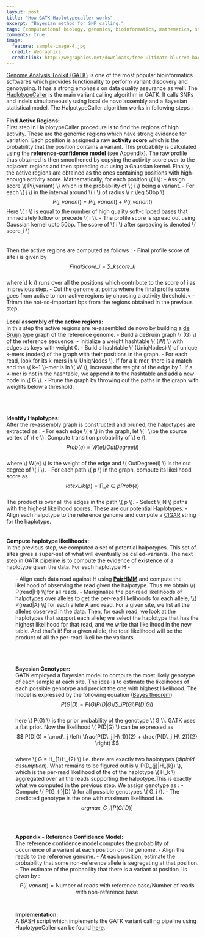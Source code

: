 ```yaml
---
layout: post
title: "How GATK Haplotypecaller works"
excerpt: "Bayesian method for SNP calling."
tags: [computational biology, genomics, bioinformatics, mathematics, statistics,]
comments: true
image:
  feature: sample-image-4.jpg
  credit: WeGraphics
  creditlink: http://wegraphics.net/downloads/free-ultimate-blurred-background-pack/
---
```

<a href="https://www.broadinstitute.org/gatk/">Genome Analysis Toolkit (GATK)</a> is one of the most popular bioinformatics softwares which provides functionality to perform variant discovery and genotyping. It has a strong emphasis on data quality assurance as well. The <a href="https://www.broadinstitute.org/gatk/gatkdocs/org_broadinstitute_gatk_tools_walkers_haplotypecaller_HaplotypeCaller.php">HaplotypeCaller</a> is the main variant calling algorithm in GATK. It calls SNPs and indels simultaneously using local de novo assembly and a Bayesian statistical model. The HalpotypeCaller algorithm works in following steps : 
<br><br>
<strong>Find Active Regions:</strong>
<br> 
First step in HalplotypeCaller procedure is to find the regions of high activity. These are the genomic regions which have strong evidence for variation. Each position is assigned a raw <strong>activity score</strong> which is the probability that the position contains a variant. This probability is calculated using the <strong>reference-confidence model</strong> (see Appendix). The raw profile thus obtained is then smoothened by copying the activity score over to the adjacent regions and then spreading out using a Gaussian kernel. Finally, the active regions are obtained as the ones containing positions with high-enough activity score.
Mathematically, for each position \\( i \\): 
	- Assign score \\( P(i,variant) \\) which is the probability of \\( i \\) being a variant.
	- For each \\( j \\) in the interval around \\( i \\) of radius \\( r \leq 50bp \\) 
	<br>
	$$ P(j,variant) = P(j,variant) + P(i,variant)$$ 
Here \\( r \\) is equal to the number of high quality soft-clipped bases that immediately follow or precede \\( i \\).
	- The profile score is spread out using Gaussian kernel upto 50bp. The score of \\( i \\) after spreading is denoted \\( score_i \\)
<br><br>	
Then the active regions are computed as follows :
	- Final profile score of site i is given by 
	<br>
	$$ FinalScore\_i = \sum\_{k}score\_k $$
	<br>
	where \\( k \\) runs over all the positions which contribute to the score of i as in previous step.
	- Cut the genome at points where the final profile score goes from active to non-active regions by choosing a activity threshold.<
	- Trimm the not-so-important bps from the regions obtained in the previous step.
<br><br>
<strong>Local assembly of the active regions:</strong>
<br>
In this step the active regions are re-assembled de novo by building a <a href="http://jverma.github.io//debruijn-graphs/">de Bruijn</a> type graph of the reference genome.
	- Build a deBruijn graph \\( (G) \\) of the reference sequence.
	- Initialize a weight hashtable \\( (W) \\) with edges as keys with weight 0.
	- Build a hashtable \\( (UniqNodes) \\) of unique k-mers (nodes) of the graph with their positions in the graph.
	- For each read, look for its k-mers in \\( UniqNodes \\). If for a k-mer, there is a match and the \\( k−1 \\)-mer is in \\( W \\), increase the weight of the edge by 1. If a k-mer is not in the hashtable, we append it to the hashtable and add a new node in \\( G \\).
	- Prune the graph by throwing out the paths in the graph with weights below a threshold.

<br><br>	
<strong>Identify Haplotypes:</strong> 
<br>
After the re-assembly graph is constructed and pruned, the halpotypes are extracted as :
	- For each edge \\( e \\) in the graph, let \\( i \\)be the source vertex of \\( e \\). Compute transition probability of \\( e \\).
	<br>
	$$ Prob(e) = W[e]/OutDegree(i) $$
	<br>
where \\( W[e] \\) is the weight of the edge and \\( OutDegree(i) \\) is the out degree of \\( i \\).
	- For each path \\( p \\) in the graph, compute its likelihood score as 
	<br>
 $$latex Lik(p) = \prod\_{e \in p} Prob(e) $$ 
 <br>
The product is over all the edges in the path \\( p \\).</li>
	- Select \\( N \\) paths with the highest likelihood scores. These are our potential Haplotypes.
	- Align each halpotype to the reference genome and compute a <a href="http://www.ncbi.nlm.nih.gov/pmc/articles/PMC2723002/">CIGAR</a> string for the haplotype.
<br><br>	
<strong>Compute haplotype likelihoods:</strong> 
<br>
In the previous step, we computed a set of potential halpotypes. This set of sites gives a super-set of what will eventually be called-variants. The next step in GATK pipeline is to compute the evidence of existence of a haplotype given the data. For each haplotype H -
<ul>
	- Align each data read against H using <strong><a href="http://www.ncbi.nlm.nih.gov/pmc/articles/PMC2766791/">PairHMM</a></strong> and compute the likelihood of observing the read given the halpotype. Thus we obtain \\( P(read|H) \\)for all reads.
	- Mariginalize the per-read likelihoods of halpotypes over alleles to get the per-read likelihoods for each allele, \\( P(read|A) \\) for each allele A and read. For a given site, we list all the alleles observed in the data. Then, for each read, we look at the haplotypes that support each allele; we select the haplotype that has the highest likelihood for that read, and we write that likelihood in the new table. And that’s it! For a given allele, the total likelihood will be the product of all the per-read likeli be the variants.

<br><br>	
<strong>Bayesian Genotyper:</strong> 
<br>
GATK employed a Bayesian model to compute the most likely genotype of each sample at each site. The idea is to estimate the likelihoods of each possible genotype and predict the one with highest likelihood. The model is expressed by the following equation (<a href="http://en.wikipedia.org/wiki/Bayes%27_theorem">Bayes theorem</a>) 
<br>
$$ P (G|D) = P(G)P(D|G) / \sum\_i P(Gi)P(D|Gi) $$
<br>
here \\( P(G) \\) is the prior probability of the genotype \\( G \\). GATK uses a flat prior. Now the likelihood \\( P(D|G) \\) can be expressed as 
<br>
$$ P(D|G) = \prod\_j \left( \frac{P(D\_j|H\_1)}{2} + \frac{P(D\_j|H\_2)}{2} \right) $$
<br>
where \\( G = H\_{1}H\_{2} \\) i.e. there are exactly two haplotypes (*diploid assumption*). What remains to be figured out is \\( P(D\_{j}|H\_{k}) \\), which is the per-read likelihood of the of the haplotype \\( H_k \\) aggregated over all the reads supporting the halpotype.This is exactly what we computed in the previous step. We assign genotype as :
	- Compute \\( P(G\_{i}|D) \\) for all possible genotypes \\( G_i \\).
	- The predicted genotype is the one with maximum likelihood i.e. 
	$$ argmax\_{G\_{i}} [P(Gi|D)] $$ 
<br><br>	
<strong>Appendix - Reference Confidence Model:</strong> 
<br>
The reference confidence model computes the probability of occurrence of a variant at each position on the genome.
	- Align the reads to the reference genome.
	- At each position, estimate the probability that some non-reference allele is segregating at that position.
	- The estimate of the probability that there is a variant at position i is given by : 
	<br>
$$ P(i, variant) = \text{Number of reads with reference base}/\text{Number of reads with non-reference base} $$ 
<br><br>
<strong>Implementation:</strong> 
<br>
A BASH script which implements the GATK variant calling pipeline using HaplotypeCaller can be found <a href="https://github.com/Jverma/GATK-pipeline">here</a>.